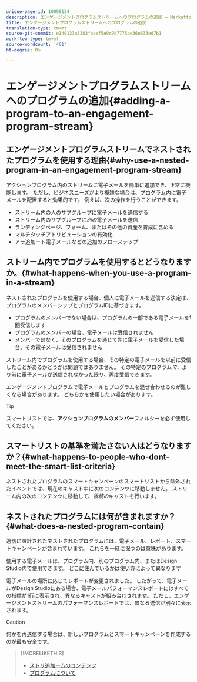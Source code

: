 ```yaml
---
unique-page-id: 10098134
description: エンゲージメントプログラムストリームへのプログラムの追加 — Marketto Docs — 製品ドキュメント
title: エンゲージメントプログラムストリームへのプログラムの追加
translation-type: tm+mt
source-git-commit: e149133a5383faaef5e9c9b7775ae36e633ed7b1
workflow-type: tm+mt
source-wordcount: '461'
ht-degree: 0%

---
```



# エンゲージメントプログラムストリームへのプログラムの追加{#adding-a-program-to-an-engagement-program-stream}

## エンゲージメントプログラムストリームでネストされたプログラムを使用する理由{#why-use-a-nested-program-in-an-engagement-program-stream}

アクションプログラム内のストリームに電子メールを簡単に追加でき、正常に機能します。 ただし、ビジネスニーズがより複雑な場合は、プログラム内に電子メールを配置すると効果的です。 例えば、次の操作を行うことができます。

* ストリーム内の人のサブグループに電子メールを送信する
* ストリーム内のサブグループに&#x200B;*別の*&#x200B;電子メールを送信
* ランディングページ、フォーム、またはその他の資産を育成に含める
* マルチタッチアトリビューションの有効化
* アラ追加ート電子メールなどの追加のフローステップ

## ストリーム内でプログラムを使用するとどうなりますか。{#what-happens-when-you-use-a-program-in-a-stream}

ネストされたプログラムを使用する場合、個人に電子メールを送信する決定は、プログラムのメンバーシップとプログラムIDに基づきます。

* プログラムのメンバーでない場合は、プログラムの一部である電子メールを1回受信します
* プログラムのメンバーの場合、電子メールは受信されません
* メンバーではなく、そのプログラムを通じて先に電子メールを受信した場合、その電子メールは受信されません

ストリーム内でプログラムを使用する場合、その特定の電子メールを以前に受信したことがあるかどうかは問題ではありません。 その特定のプログラム&#x200B;*で、*&#x200B;より前に電子メールが送信されなかった限り、再度受信できます。

エンゲージメントプログラムで電子メールとプログラムを混ぜ合わせるのが難しくなる場合があります。 どちらかを使用したい場合があります。

>[!TIP]
>
>スマートリストでは、**アクションプログラムのメンバー**&#x200B;フィルターを必ず使用してください。

## スマートリストの基準を満たさない人はどうなりますか？{#what-happens-to-people-who-dont-meet-the-smart-list-criteria}

ネストされたプログラムのスマートキャンペーンのスマートリストから除外されたイベントでは、現在のキャスト中に次のコンテンツに移動しません。 ストリーム内の次のコンテンツに移動して、*後続の*&#x200B;キャストを行います。

## ネストされたプログラムには何が含まれますか？{#what-does-a-nested-program-contain}

適切に設計されたネストされたプログラムには、電子メール、レポート、スマートキャンペーンが含まれています。 これらを一緒に保つのは意味があります。

使用する電子メールは、プログラム内、別のプログラム内、またはDesign Studio内で使用できます。 どこに住んでいるかは使い方によって異なります

電子メールの場所に応じてレポートが変更されました。 したがって、電子メールがDesign Studioにある場合、電子メールパフォーマンスレポートにはすべての指標が1行に表示され、異なるキャストが組み合わされます。 ただし、エンゲージメントストリームのパフォーマンスレポートでは、異なる送信が別々に表示されます。

>[!CAUTION]
>
>何かを再送信する場合は、新しいプログラムとスマートキャンペーンを作成するのが最も安全です。

>[!MORELIKETHIS]
>
>* [ストリ追加ームのコンテンツ](add-content-to-a-stream.md)
>* [プログラムについて](../../../../product-docs/core-marketo-concepts/programs/creating-programs/understanding-programs.md)

>



